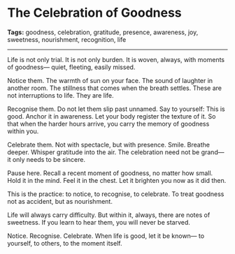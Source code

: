 # The Celebration of Goodness

**Tags:** goodness, celebration, gratitude, presence, awareness, joy, sweetness, nourishment, recognition, life

---

Life is not only trial.
It is not only burden.
It is woven, always, with moments of goodness—
quiet, fleeting, easily missed.

Notice them.
The warmth of sun on your face.
The sound of laughter in another room.
The stillness that comes when the breath settles.
These are not interruptions to life.
They are life.

Recognise them.
Do not let them slip past unnamed.
Say to yourself: This is good.
Anchor it in awareness.
Let your body register the texture of it.
So that when the harder hours arrive,
you carry the memory of goodness within you.

Celebrate them.
Not with spectacle,
but with presence.
Smile.
Breathe deeper.
Whisper gratitude into the air.
The celebration need not be grand—
it only needs to be sincere.

Pause here.
Recall a recent moment of goodness,
no matter how small.
Hold it in the mind.
Feel it in the chest.
Let it brighten you now
as it did then.

This is the practice:
to notice,
to recognise,
to celebrate.
To treat goodness not as accident,
but as nourishment.

Life will always carry difficulty.
But within it, always,
there are notes of sweetness.
If you learn to hear them,
you will never be starved.

Notice.
Recognise.
Celebrate.
When life is good,
let it be known—
to yourself,
to others,
to the moment itself.





